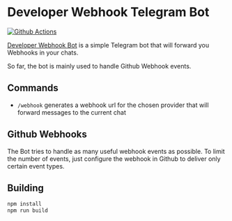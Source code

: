 # Developer Webhook Telegram Bot
[![Github Actions][github-actions-image]][github-actions-url]

[Developer Webhook Bot](https://t.me/developer_webhook_bot) is a simple Telegram bot that will forward you Webhooks in your chats.

So far, the bot is mainly used to handle Github Webhook events.

## Commands
 * `/webhook` generates a webhook url for the chosen provider that will forward messages to the current chat


## Github Webhooks

The Bot tries to handle as many useful webhook events as possible. To limit the number of events, just configure the webhook in Github to deliver only certain event types.

## Building

```sh
npm install
npm run build
```

[github-actions-image]: https://github.com/sgratzl/developer_webhook_bot/workflows/nodeci/badge.svg
[github-actions-url]: https://github.com/sgratzl/developer_webhook_bot/actions
